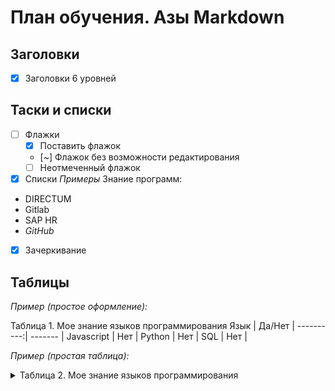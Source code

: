 # План обучения. Азы Markdown
## Заголовки
- [x] Заголовки 6 уровней

## Таски и списки
- [ ] Флажки
  - [x] Поставить флажок
  - [~] Флажок без возможности редактирования
  - [ ] Неотмеченный флажок
- [x] Списки
*Примеры*
Знание программ:
* DIRECTUM
* Gitlab
* SAP HR
* *GitHub*

- [x] Зачеркивание 

## Таблицы
*Пример (простое оформление):*

Таблица 1. Мое знание языков программирования
Язык   | Да/Нет |
----------:| ------- |
Javascript | Нет     |
Python     | Нет     |
 SQL       | Нет     |

*Пример (простая таблица):*

<details>
<summary>Таблица 2. Мое знание языков программирования</summary>

Язык   | Да/Нет |
----------:| ------- |
Javascript | Нет     |
Python     | Нет     |
  
<details>
 SQL       | Нет     |
